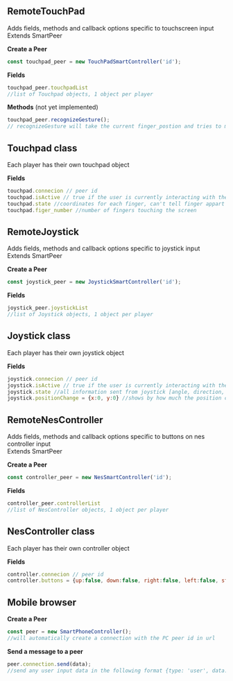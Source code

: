 ## RemoteTouchPad
Adds fields, methods and callback options specific to touchscreen input \
Extends SmartPeer

**Create a Peer** 
```javascript
const touchpad_peer = new TouchPadSmartController('id'); 
```

**Fields** 
```javascript
touchpad_peer.touchpadList
//list of Touchpad objects, 1 object per player
```

**Methods** 
(not yet implemented)
```javascript
touchpad_peer.recognizeGesture();
// recognizeGesture will take the current finger_postion and tries to match it to one of the available gestures
```

## Touchpad class
Each player has their own touchpad object

**Fields** 
```javascript
touchpad.connecion // peer id
touchpad.isActive // true if the user is currently interacting with the phone screen
touchpad.state //coordinates for each finger, can't tell finger appart coordinates are recorded in order of tapping the screen
touchpad.figer_number //number of fingers touching the screen
```






## RemoteJoystick
Adds fields, methods and callback options specific to joystick input \
Extends SmartPeer

**Create a Peer** 
```javascript
const joystick_peer = new JoystickSmartController('id'); 
```

**Fields** 
```javascript
joystick_peer.joystickList 
//list of Joystick objects, 1 object per player
```

## Joystick class
Each player has their own joystick object

**Fields** 
```javascript
joystick.connecion // peer id
joystick.isActive // true if the user is currently interacting with the phone screen
joystick.state //all information sent from joystick [angle, direction, distance, position coordinates]
joystick.positionChange = {x:0, y:0} //shows by how much the position changed 
```



## RemoteNesController
Adds fields, methods and callback options specific to buttons on nes controller input \
Extends SmartPeer

**Create a Peer** 
```javascript
const controller_peer = new NesSmartController('id'); 
```

**Fields** 
```javascript
controller_peer.controllerList 
//list of NesController objects, 1 object per player
```

## NesController class
Each player has their own controller object

**Fields** 
```javascript
controller.connecion // peer id
controller.buttons = {up:false, down:false, right:false, left:false, start:false, select:false, a:false, b:false}; //dictionary of buttons, true if currently pressed
```





## Mobile browser

**Create a Peer** 
```javascript
const peer = new SmartPhoneController(); 
//will automatically create a connection with the PC peer id in url
```

**Send a message to a peer**
```javascript
peer.connection.send(data);
//send any user input data in the following format {type: 'user', data: data} to be recognized by the PC browser
```

